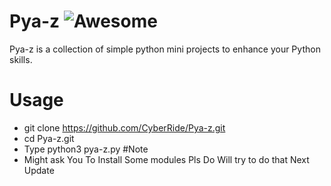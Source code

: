 # Pya-z ![Awesome](https://awesome.re/badge-flat2.svg)
Pya-z is a collection of simple python mini projects to enhance your Python skills.
# Usage
-  git clone https://github.com/CyberRide/Pya-z.git
- cd Pya-z.git
- Type python3 pya-z.py
#Note 
- Might ask You To Install Some modules Pls Do Will try to do that Next Update



